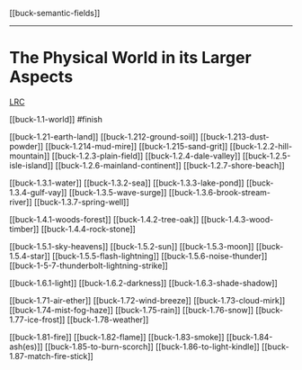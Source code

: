 [[buck-semantic-fields]]

---

# The Physical World in its Larger Aspects

[LRC](https://lrc.la.utexas.edu/lex/semantic/category/PW)

[[buck-1.1-world]] #finish

[[buck-1.21-earth-land]]
[[buck-1.212-ground-soil]]
[[buck-1.213-dust-powder]]
[[buck-1.214-mud-mire]]
[[buck-1.215-sand-grit]]
[[buck-1.2.2-hill-mountain]]
[[buck-1.2.3-plain-field]]
[[buck-1.2.4-dale-valley]]
[[buck-1.2.5-isle-island]]
[[buck-1.2.6-mainland-continent]]
[[buck-1.2.7-shore-beach]]

[[buck-1.3.1-water]]
[[buck-1.3.2-sea]]
[[buck-1.3.3-lake-pond]]
[[buck-1.3.4-gulf-vay]]
[[buck-1.3.5-wave-surge]]
[[buck-1.3.6-brook-stream-river]]
[[buck-1.3.7-spring-well]]

[[buck-1.4.1-woods-forest]]
[[buck-1.4.2-tree-oak]]
[[buck-1.4.3-wood-timber]]
[[buck-1.4.4-rock-stone]]

[[buck-1.5.1-sky-heavens]]
[[buck-1.5.2-sun]]
[[buck-1.5.3-moon]]
[[buck-1.5.4-star]]
[[buck-1.5.5-flash-lightning]]
[[buck-1.5.6-noise-thunder]]
[[buck-1-5-7-thunderbolt-lightning-strike]]

[[buck-1.6.1-light]]
[[buck-1.6.2-darkness]]
[[buck-1.6.3-shade-shadow]]

[[buck-1.71-air-ether]]
[[buck-1.72-wind-breeze]]
[[buck-1.73-cloud-mirk]]
[[buck-1.74-mist-fog-haze]]
[[buck-1.75-rain]]
[[buck-1.76-snow]]
[[buck-1.77-ice-frost]]
[[buck-1.78-weather]]

[[buck-1.81-fire]]
[[buck-1.82-flame]]
[[buck-1.83-smoke]]
[[buck-1.84-ash(es)]]
[[buck-1.85-to-burn-scorch]]
[[buck-1.86-to-light-kindle]]
[[buck-1.87-match-fire-stick]]